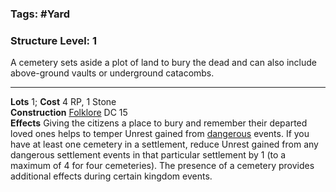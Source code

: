 ### Tags: #Yard 
### Structure Level: 1

A cemetery sets aside a plot of land to bury the dead and can also include above-ground vaults or underground catacombs.

---

**Lots** 1; **Cost** 4 RP, 1 Stone  
**Construction** [Folklore](https://2e.aonprd.com/Skills.aspx?ID=24) DC 15  
**Effects** Giving the citizens a place to bury and remember their departed loved ones helps to temper Unrest gained from [dangerous](https://2e.aonprd.com/Traits.aspx?ID=450) events. If you have at least one cemetery in a settlement, reduce Unrest gained from any dangerous settlement events in that particular settlement by 1 (to a maximum of 4 for four cemeteries). The presence of a cemetery provides additional effects during certain kingdom events.